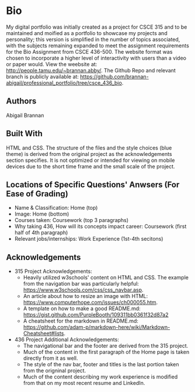 # Bio
My digital portfolio was initially created as a project for CSCE 315 and to be maintained and moified as a portfolio to showcase my projects and personality; 
this version is simplified in the number of topics associated, with the subjects remaining expanded to meet the assignment requirements for the Bio 
Assignment from CSCE 436-500. The website format was chosen to incorporate a higher level of interactivity with users than a video or paper would.
View the weebsite at: http://people.tamu.edu/~brannan.abby/.
The Github Repo and relevant branch is publicly available at: https://github.com/brannan-abigail/professional_portfolio/tree/csce_436_bio. 

## Authors
Abigail Brannan

## Built With
HTML and CSS. The structure of the files and the style choices (blue theme) is derived from the original project as the acknowledgements section specifies.
It is not optimized or intended for viewing on mobile devices due to the short time frame and the small scale of the project.

## Locations of Specific Questions' Anwsers (For Ease of Grading)
- Name & Classification: Home (top)
- Image: Home (bottom)
- Courses taken: Coursework (top 3 paragraphs)
- Why taking 436, How will its concepts impact career: Coursework (first half of 4th paragraph)
- Relevant jobs/internships: Work Experience (1st-4th secitons)

## Acknowledgements
- 315 Project Acknowledgements:
    - Heavily utilized w3schools' content on HTML and CSS. The example from the navigation bar was particularly helpful: https://www.w3schools.com/css/css_navbar.asp.
    - An article about how to resize an image with HTML: https://www.computerhope.com/issues/ch000055.htm.
    - A template on how to make a good README.md: https://gist.github.com/PurpleBooth/109311bb0361f32d87a2
    - A cheatsheet for the markdown in README.md: https://github.com/adam-p/markdown-here/wiki/Markdown-Cheatsheet#lists.
- 436 Project Additional Acknowledgements:
    - The navigational bar and the footer are derived from the 315 project.
    - Much of the content in the first paragraph of the Home page is taken directly from it as well.
    - The style of the nav bar, footer and titles is the last portion taken from the origninal project.
    - Much of the content describing my work experience is modified from that on my most recent resume and LinkedIn. 
